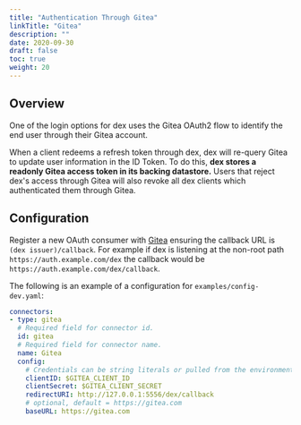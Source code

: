 ```yaml
---
title: "Authentication Through Gitea"
linkTitle: "Gitea"
description: ""
date: 2020-09-30
draft: false
toc: true
weight: 20
---
```


## Overview

One of the login options for dex uses the Gitea OAuth2 flow to identify the end user through their Gitea account.

When a client redeems a refresh token through dex, dex will re-query Gitea to update user information in the ID Token. To do this, __dex stores a readonly Gitea access token in its backing datastore.__ Users that reject dex's access through Gitea will also revoke all dex clients which authenticated them through Gitea.

## Configuration

Register a new OAuth consumer with [Gitea](https://docs.gitea.io/en-us/oauth2-provider/) ensuring the callback URL is `(dex issuer)/callback`. For example if dex is listening at the non-root path `https://auth.example.com/dex` the callback would be `https://auth.example.com/dex/callback`.

The following is an example of a configuration for `examples/config-dev.yaml`:

```yaml
connectors:
- type: gitea
  # Required field for connector id.
  id: gitea
  # Required field for connector name.
  name: Gitea
  config:
    # Credentials can be string literals or pulled from the environment.
    clientID: $GITEA_CLIENT_ID
    clientSecret: $GITEA_CLIENT_SECRET
    redirectURI: http://127.0.0.1:5556/dex/callback
    # optional, default = https://gitea.com
    baseURL: https://gitea.com
```
